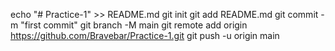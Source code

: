 echo "# Practice-1" >> README.md
git init
git add README.md
git commit -m "first commit"
git branch -M main
git remote add origin https://github.com/Bravebar/Practice-1.git
git push -u origin main
